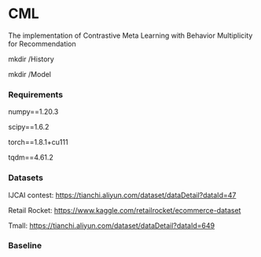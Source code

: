 # CML
The implementation of Contrastive Meta Learning with Behavior Multiplicity for Recommendation

mkdir /History

mkdir /Model

### Requirements
numpy==1.20.3

scipy==1.6.2

torch==1.8.1+cu111

tqdm==4.61.2


### Datasets
IJCAI contest:  https://tianchi.aliyun.com/dataset/dataDetail?dataId=47

Retail Rocket: https://www.kaggle.com/retailrocket/ecommerce-dataset

Tmall:  https://tianchi.aliyun.com/dataset/dataDetail?dataId=649 

### Baseline




